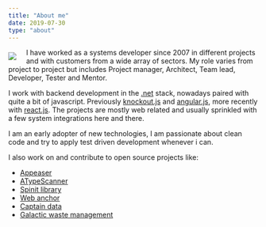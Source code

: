 ```yaml
---
title: "About me"
date: 2019-07-30
type: "about"
---
```


<img src="/img/carl-berg-about.jpg" style="float: left; margin-right: 20px; margin-bottom: 10px; margin-top: 8px;" />
I have worked as a systems developer since 2007 in different projects and with customers from a wide array of sectors. My role varies from project to project but includes Project manager, Architect, Team lead, Developer, Tester and Mentor.

I work with backend development in the [.net](https://dotnet.microsoft.com) stack, nowadays paired with quite a bit of javascript. Previously [knockout.js](https://knockoutjs.com) and [angular.js](https://angularjs.org), more recently with [react.js](https://reactjs.org). The projects are mostly web related and usually sprinkled with a few system integrations here and there.

I am an early adopter of new technologies, I am passionate about clean code and try to apply test driven development whenever i can.

I also work on and contribute to open source projects like:

- [Appeaser](https://github.com/carl-berg/appeaser)
- [ATypeScanner](https://github.com/carl-berg/atypescanner)
- [Spinit library](https://github.com/Spinit-AB/Spinit)
- [Web anchor](https://github.com/mattiasnordqvist/Web-Anchor)
- [Captain data](https://github.com/mattiasnordqvist/Captain-Data)
- [Galactic waste management](https://github.com/mattiasnordqvist/Galactic-Waste-Management)

